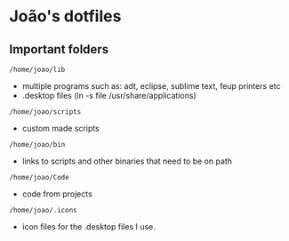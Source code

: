 João's dotfiles
========

Important folders
------

``/home/joao/lib``

   - multiple programs such as: adt, eclipse, sublime text, feup printers etc
   - .desktop files (ln -s file /usr/share/applications)
    
``/home/joao/scripts``

   - custom made scripts
    
``/home/joao/bin``

   - links to scripts and other binaries that need to be on path
    
``/home/joao/Code``

   - code from projects
    
``/home/joao/.icons``

   - icon files for the .desktop files I use.

